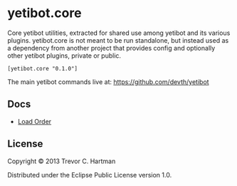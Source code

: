 # yetibot.core

Core yetibot utilities, extracted for shared use among yetibot and its various
plugins. yetibot.core is not meant to be run standalone, but instead used as a
dependency from another project that provides config and optionally other
yetibot plugins, private or public.

```
[yetibot.core "0.1.0"]
```

The main yetibot commands live at:
https://github.com/devth/yetibot

## Docs

- [Load Order](doc/load_order.md)

## License

Copyright © 2013 Trevor C. Hartman

Distributed under the Eclipse Public License version 1.0.
